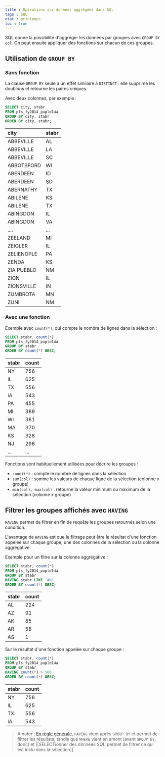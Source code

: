 ```yaml
---
title : Opérations sur données aggrégées dans SQL
tags : SQL
etat : printemps
toc : true
---
```


SQL donne la possibilité d'aggréger les données par groupes avec `GROUP BY col`. On peut ensuite appliquer des fonctions sur chacun de ces groupes.

## Utilisation de `GROUP BY`

### Sans fonction

La clause `GROUP BY` seule a un effet similaire à `DISTINCT` : elle supprime les doublons et retourne les paires uniques.

Avec deux colonnes, par exemple :

```SQL
SELECT city, stabr
FROM pls_fy2014_pupld14a
GROUP BY city, stabr
ORDER BY city, stabr;
````

| city | stabr |
| :--- | :--- |
| ABBEVILLE | AL |
| ABBEVILLE | LA |
| ABBEVILLE | SC |
| ABBOTSFORD | WI |
| ABERDEEN | ID |
| ABERDEEN | SD |
| ABERNATHY | TX |
| ABILENE | KS |
| ABILENE | TX |
| ABINGDON | IL |
| ABINGDON | VA |
|....|...|
| ZEELAND | MI |
| ZEIGLER | IL |
| ZELIENOPLE | PA |
| ZENDA | KS |
| ZIA PUEBLO | NM |
| ZION | IL |
| ZIONSVILLE | IN |
| ZUMBROTA | MN |
| ZUNI | NM |

### Avec une fonction

Exemple avec `count(*)`, qui compte le nombre de lignes dans la sélection :

```SQl
SELECT stabr, count(*)
FROM pls_fy2014_pupld14a
GROUP BY stabr
ORDER BY count(*) DESC;
````

| stabr | count |  
| :--- | :--- |  
| NY | 756 |  
| IL | 625 |  
| TX | 556 |  
| IA | 543 |  
| PA | 455 |  
| MI | 389 |  
| WI | 381 |  
| MA | 370 |  
| KS | 328 |  
| NJ | 296 |
|...|...|

Fonctions sont habituellement utilisées pour décrire les groupes :

- `count(*)` : compte le nombre de lignes dans la sélection
- `sum(col)` : somme les valeurs de chaque ligne de la sélection (colonne x groupe)
- `min(col), max(col)` : retourne la valeur minimum ou maximum de la sélection (colonne x groupe)

## Filtrer les groupes affichés avec `HAVING`

`HAVING` permet de filtrer en fin de requête les groupes retournés selon une condition.

L'avantage de `HAVING` est que le filtrage peut être le résultat d'une fonction appelée sur chaque groupe, une des colonnes de la sélection ou la colonne aggrégative.

Exemple pour un filtre sur la colonne aggrégative :

```SQL
SELECT stabr, count(*)
FROM pls_fy2014_pupld14a
GROUP BY stabr
HAVING stabr LIKE 'A%'
ORDER BY count(*) DESC;
````

| stabr | count |
| :--- | :--- |
| AL | 224 |
| AZ | 91 |
| AK | 85 |
| AR | 58 |
| AS | 1 |

Sur le résultat d'une fonction appelée sur chaque groupe :

```SQL
SELECT stabr, count(*)
FROM pls_fy2014_pupld14a
GROUP BY stabr
HAVING count(*) > 500
ORDER BY count(*) DESC;
````

| stabr | count |
| :--- | :--- |
| NY | 756 |
| IL | 625 |
| TX | 556 |
| IA | 543 |

> A noter : [En règle générale](https://waytolearnx.com/2018/08/difference-entre-having-et-where.html), `HAVING` vient après `GROUP BY` et permet de filtrer les résultats, tandis que `WHERE` vient en amont (avant `GROUP BY`, donc) et [[SELECTionner des données SQL\|permet de filtrer ce qui est inclu dans la sélection]].
